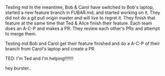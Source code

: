 
Testing md
In the meantime, Bob & Carol have switched to Bob's laptop, started a new feature branch in FUBAR.md, and started working on it. They did not do a git pull origin master and will live to regret it. They finish that feature at the same time that Ted & Alice finish their feature. Each team does an A-C-P and makes a PR. They review each other's PRs and attempt to merge them.

Testing md 
Bob and Carol get their feature finished and do a A-C-P of their branch from Carol's laptop and create a PR

TED: I'm Ted and I'm helping!!!!!!!

hey burster..